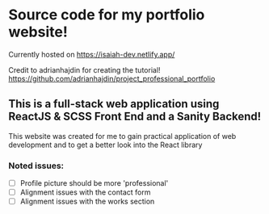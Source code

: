 # Source code for my portfolio website!

Currently hosted on https://isaiah-dev.netlify.app/

Credit to adrianhajdin for creating the tutorial! https://github.com/adrianhajdin/project_professional_portfolio

## This is a full-stack web application using ReactJS & SCSS Front End and a Sanity Backend!

This website was created for me to gain practical application of web development and to get a better look into the React library


### Noted issues:
- [ ] Profile picture should be more 'professional'
- [ ] Alignment issues with the contact form
- [ ] Alignment issues with the works section
